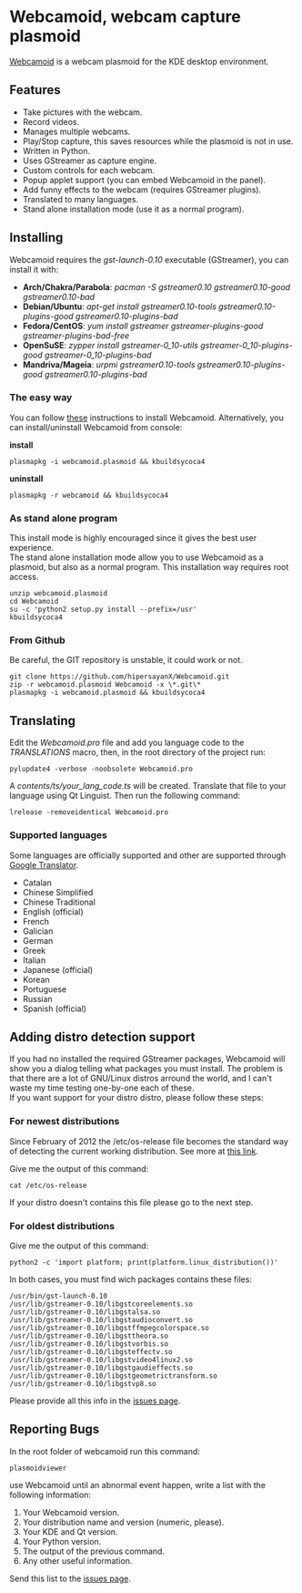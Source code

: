 # Webcamoid, webcam capture plasmoid #

[Webcamoid](http://kde-apps.org/content/show.php/Webcamoid?content=144796) is a webcam plasmoid for the KDE desktop environment.

## Features ##

* Take pictures with the webcam.
* Record videos.
* Manages multiple webcams.
* Play/Stop capture, this saves resources while the plasmoid is not in use.
* Written in Python.
* Uses GStreamer as capture engine.
* Custom controls for each webcam.
* Popup applet support (you can embed Webcamoid in the panel).
* Add funny effects to the webcam (requires GStreamer plugins).
* Translated to many languages.
* Stand alone installation mode (use it as a normal program).

## Installing ##

Webcamoid requires the _gst-launch-0.10_ executable (GStreamer), you can install it with:

* __Arch/Chakra/Parabola__: _pacman -S gstreamer0.10 gstreamer0.10-good gstreamer0.10-bad_
* __Debian/Ubuntu__: _apt-get install gstreamer0.10-tools gstreamer0.10-plugins-good gstreamer0.10-plugins-bad_
* __Fedora/CentOS__: _yum install gstreamer gstreamer-plugins-good gstreamer-plugins-bad-free_
* __OpenSuSE__: _zypper install gstreamer-0_10-utils gstreamer-0_10-plugins-good gstreamer-0_10-plugins-bad_
* __Mandriva/Mageia__: _urpmi gstreamer0.10-tools gstreamer0.10-plugins-good gstreamer0.10-plugins-bad_

### The easy way ###

You can follow [these](http://userbase.kde.org/Plasma/Installing_Plasmoids) instructions to install Webcamoid. Alternatively, you can install/uninstall Webcamoid from console:

__install__

    plasmapkg -i webcamoid.plasmoid && kbuildsycoca4

__uninstall__

    plasmapkg -r webcamoid && kbuildsycoca4

### As stand alone program ###

This install mode is highly encouraged since it gives the best user experience.  
The stand alone installation mode allow you to use Webcamoid as a plasmoid, but also as a normal program. This installation way requires root access.

    unzip webcamoid.plasmoid
    cd Webcamoid
    su -c 'python2 setup.py install --prefix=/usr'
    kbuildsycoca4

### From Github ###

Be careful, the GIT repository is unstable, it could work or not.

    git clone https://github.com/hipersayanX/Webcamoid.git
    zip -r webcamoid.plasmoid Webcamoid -x \*.git\*
    plasmapkg -i webcamoid.plasmoid && kbuildsycoca4

## Translating ##

Edit the _Webcamoid.pro_ file and add you language code to the _TRANSLATIONS_ macro, then, in the root directory of the project run:

    pylupdate4 -verbose -noobsolete Webcamoid.pro

A _contents/ts/your_lang_code.ts_ will be created. Translate that file to your language using Qt Linguist. Then run the following command:

    lrelease -removeidentical Webcamoid.pro

### Supported languages ###

Some languages are officially supported and other are supported through [Google Translator](http://translate.google.com/).

* Catalan
* Chinese Simplified
* Chinese Traditional
* English (official)
* French
* Galician
* German
* Greek
* Italian
* Japanese (official)
* Korean
* Portuguese
* Russian
* Spanish (official)

## Adding distro detection support ##

If you had no installed the required GStreamer packages, Webcamoid will show you a dialog telling what packages you must install. The problem is that there are a lot of GNU/Linux distros arround the world, and I can't waste my time testing one-by-one each of these.  
If you want support for your distro distro, please follow these steps:

### For newest distributions ###

Since February of 2012 the /etc/os-release file becomes the standard way of detecting the current working distribution. See more at [this link](http://www.freedesktop.org/software/systemd/man/os-release.html).

Give me the output of this command:

    cat /etc/os-release

If your distro doesn't contains this file please go to the next step.

### For oldest distributions ###

Give me the output of this command:

    python2 -c 'import platform; print(platform.linux_distribution())'

In both cases, you must find wich packages contains these files:

    /usr/bin/gst-launch-0.10
    /usr/lib/gstreamer-0.10/libgstcoreelements.so
    /usr/lib/gstreamer-0.10/libgstalsa.so
    /usr/lib/gstreamer-0.10/libgstaudioconvert.so
    /usr/lib/gstreamer-0.10/libgstffmpegcolorspace.so
    /usr/lib/gstreamer-0.10/libgsttheora.so
    /usr/lib/gstreamer-0.10/libgstvorbis.so
    /usr/lib/gstreamer-0.10/libgsteffectv.so
    /usr/lib/gstreamer-0.10/libgstvideo4linux2.so
    /usr/lib/gstreamer-0.10/libgstgaudieffects.so
    /usr/lib/gstreamer-0.10/libgstgeometrictransform.so
    /usr/lib/gstreamer-0.10/libgstvp8.so

Please provide all this info in the [issues page](http://github.com/hipersayanX/Webcamoid/issues).

## Reporting Bugs ##

In the root folder of webcamoid run this command:

    plasmoidviewer

use Webcamoid until an abnormal event happen, write a list with the following information:

1. Your Webcamoid version.
2. Your distribution name and version (numeric, please).
3. Your KDE and Qt version.
4. Your Python version.
5. The output of the previous command.
6. Any other useful information.

Send this list to the [issues page](http://github.com/hipersayanX/Webcamoid/issues).

